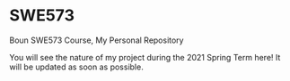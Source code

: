 # SWE573
Boun SWE573 Course, My Personal Repository

You will see the nature of my project during the 2021 Spring Term here! It will be updated as soon as possible.
